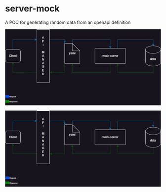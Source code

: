 # server-mock
A POC for generating random data from an openapi definition

![mockserver HLA](src/main/resources/static/mockserverHLA.jpg)

![mockserver HLA](src/main/resources/static/mockserverHLA.jpg)